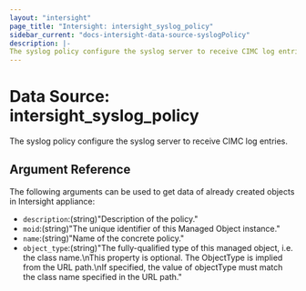 ```yaml
---
layout: "intersight"
page_title: "Intersight: intersight_syslog_policy"
sidebar_current: "docs-intersight-data-source-syslogPolicy"
description: |-
The syslog policy configure the syslog server to receive CIMC log entries.
---
```


# Data Source: intersight_syslog_policy
The syslog policy configure the syslog server to receive CIMC log entries.
## Argument Reference
The following arguments can be used to get data of already created objects in Intersight appliance:
* `description`:(string)"Description of the policy."
* `moid`:(string)"The unique identifier of this Managed Object instance."
* `name`:(string)"Name of the concrete policy."
* `object_type`:(string)"The fully-qualified type of this managed object, i.e. the class name.\nThis property is optional. The ObjectType is implied from the URL path.\nIf specified, the value of objectType must match the class name specified in the URL path."
